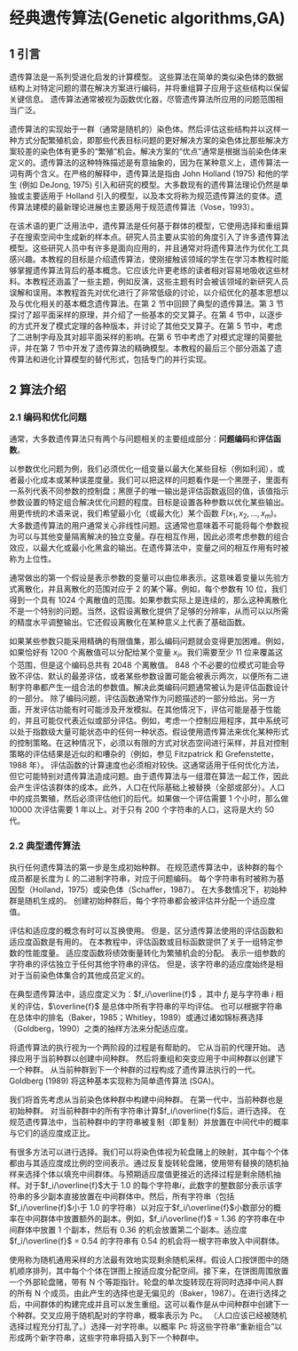 # 经典遗传算法(Genetic algorithms,GA)

## 1 引言

遗传算法是一系列受进化启发的计算模型。 这些算法在简单的类似染色体的数据结构上对特定问题的潜在解决方案进行编码，并将重组算子应用于这些结构以保留关键信息。 遗传算法通常被视为函数优化器，尽管遗传算法所应用的问题范围相当广泛。

遗传算法的实现始于一群（通常是随机的）染色体。然后评估这些结构并以这样一种方式分配繁殖机会，即那些代表目标问题的更好解决方案的染色体比那些解决方案较差的染色体有更多的“繁殖”机会。解决方案的“优点”通常是根据当前染色体来定义的。遗传算法的这种特殊描述是有意抽象的，因为在某种意义上，遗传算法一词有两个含义。在严格的解释中，遗传算法是指由 John Holland (1975) 和他的学生 (例如 DeJong, 1975) 引入和研究的模型。大多数现有的遗传算法理论仍然是单独或主要适用于 Holland 引入的模型，以及本文将称为规范遗传算法的变体。遗传算法建模的最新理论进展也主要适用于规范遗传算法（Vose，1993）。

在该术语的更广泛用法中，遗传算法是任何基于群体的模型，它使用选择和重组算子在搜索空间中生成新的样本点。研究人员主要从实验的角度引入了许多遗传算法模型。这些研究人员中有许多是面向应用的，并且通常对将遗传算法作为优化工具感兴趣。本教程的目标是介绍遗传算法，使刚接触该领域的学生在学习本教程时能够掌握遗传算法背后的基本概念。它应该允许更老练的读者相对容易地吸收这些材料。本教程还涵盖了一些主题，例如反演，这些主题有时会被该领域的新研究人员误解和误用。本教程首先对优化进行了非常低级的讨论，以介绍优化的基本思想以及与优化相关的基本概念遗传算法。在第 2 节中回顾了典型的遗传算法。第 3 节探讨了超平面采样的原理，并介绍了一些基本的交叉算子。在第 4 节中，以逐步的方式开发了模式定理的各种版本，并讨论了其他交叉算子。在第 5 节中，考虑了二进制字母及其对超平面采样的影响。在第 6 节中考虑了对模式定理的简要批评，并在第 7 节中开发了遗传算法的精确模型。本教程的最后三个部分涵盖了遗传算法和进化计算模型的替代形式，包括专门的并行实现。

## 2 算法介绍

### 2.1 编码和优化问题

通常，大多数遗传算法只有两个与问题相关的主要组成部分：**问题编码**和**评估函数**。

以参数优化问题为例，我们必须优化一组变量以最大化某些目标（例如利润），或者最小化成本或某种误差度量。我们可以把这样的问题看作是一个黑匣子，里面有一系列代表不同参数的控制盘；黑匣子的唯一输出是评估函数返回的值，该值指示参数设置的特定组合解决优化问题的程度。目标是设置各种参数以优化某些输出。用更传统的术语来说，我们希望最小化（或最大化）某个函数 $F(x_1, x_2, . . . , x_m)$。
大多数遗传算法的用户通常关心非线性问题。这通常也意味着不可能将每个参数视为可以与其他变量隔离解决的独立变量。存在相互作用，因此必须考虑参数的组合效应，以最大化或最小化黑盒的输出。在遗传算法中，变量之间的相互作用有时被称为上位性。

通常做出的第一个假设是表示参数的变量可以由位串表示。这意味着变量以先验方式离散化，并且离散化的范围对应于 2 的某个幂。例如，每个参数有 10 位，我们得到一个具有 1024 个离散值的范围。如果参数实际上是连续的，那么这种离散化不是一个特别的问题。当然，这假设离散化提供了足够的分辨率，从而可以以所需的精度水平调整输出。它还假设离散化在某种意义上代表了基础函数。

如果某些参数只能采用精确的有限值集，那么编码问题就会变得更加困难。例如，如果恰好有 1200 个离散值可以分配给某个变量 $x_i$。我们需要至少 11 位来覆盖这个范围，但是这个编码总共有 2048 个离散值。 848 个不必要的位模式可能会导致不评估、默认的最差评估，或者某些参数设置可能会被表示两次，以便所有二进制字符串都产生一组合法的参数值。解决此类编码问题通常被认为是评估函数设计的一部分。
除了编码问题，评估函数通常作为问题描述的一部分给出。另一方面，开发评估功能有时可能涉及开发模拟。在其他情况下，评估可能是基于性能的，并且可能仅代表近似或部分评估。例如，考虑一个控制应用程序，其中系统可以处于指数级大量可能状态中的任何一种状态。假设使用遗传算法来优化某种形式的控制策略。在这种情况下，必须以有限的方式对状态空间进行采样，并且对控制策略的评估结果是近似的和嘈杂的（例如，参见 Fitzpatrick 和 Grefenstette，1988 年）。
评估函数的计算速度也必须相对较快。这通常适用于任何优化方法，但它可能特别对遗传算法造成问题。由于遗传算法与一组潜在算法一起工作，因此会产生评估该群体的成本。此外，人口在代际基础上被替换（全部或部分）。人口中的成员繁殖，然后必须评估他们的后代。如果做一个评估需要 1 个小时，那么做 10000 次评估需要 1 年以上。对于只有 200 个字符串的人口，这将是大约 50 代。

### 2.2 典型遗传算法

执行任何遗传算法的第一步是生成初始种群。 在规范遗传算法中，该种群的每个成员都是长度为 $L$ 的二进制字符串，对应于问题编码。 每个字符串有时被称为基因型（Holland，1975）或染色体（Schaffer，1987）。 在大多数情况下，初始种群是随机生成的。 创建初始种群后，每个字符串都会被评估并分配一个适应度值。

评估和适应度的概念有时可以互换使用。 但是，区分遗传算法使用的评估函数和适应度函数是有用的。 在本教程中，评估函数或目标函数提供了关于一组特定参数的性能度量。 适应度函数将绩效衡量转化为繁殖机会的分配。 表示一组参数的字符串的评估独立于任何其他字符串的评估。 但是，该字符串的适应度始终是相对于当前染色体集合的其他成员定义的。

在典型遗传算法中，适应度定义为：$f_i/\overline{f}$ ，其中 $f_i$ 是与字符串 $i$ 相关的评估，$\overline{f}$ 是总体中所有字符串的平均评估。 也可以根据字符串在总体中的排名（Baker，1985；Whitley，1989）或通过诸如锦标赛选择（Goldberg，1990）之类的抽样方法来分配适应度。

将遗传算法的执行视为一个两阶段的过程是有帮助的。 它从当前的代理开始。 选择应用于当前种群以创建中间种群。 然后将重组和突变应用于中间种群以创建下一个种群。 从当前种群到下一个种群的过程构成了遗传算法执行的一代。 Goldberg (1989) 将这种基本实现称为简单遗传算法 (SGA)。

我们将首先考虑从当前染色体种群中构建中间种群。 在第一代中，当前种群也是初始种群。 对当前种群中的所有字符串计算$f_i/\overline{f}$后，进行选择。 在规范遗传算法中，当前种群中的字符串被复制（即复制）并放置在中间代中的概率与它们的适应度成正比。

有很多方法可以进行选择。我们可以将染色体视为轮盘赌上的映射，其中每个个体都由与其适应度成比例的空间表示。通过反复旋转轮盘赌，使用带有替换的随机抽样来选择个体以填充中间群体。与预期适应度值更接近的选择过程是剩余随机抽样。对于$f_i/\overline{f}$大于 1.0 的每个字符串$i$，此数字的整数部分表示该字符串的多少副本直接放置在中间群体中。然后，所有字符串（包括$f_i/\overline{f}$小于 1.0 的字符串）以对应于$f_i/\overline{f}$小数部分的概率在中间群体中放置额外的副本。例如，$f_i/\overline{f}$ = 1.36 的字符串在中间群体中放置 1 个副本，然后有 0.36 的机会放置第二个副本。适应度 $f_i/\overline{f}$ = 0.54 的字符串有 0.54 的机会将一根字符串放入中间群体。

使用称为随机通用采样的方法最有效地实现剩余随机采样。假设人口按饼图中的随机顺序排列，其中每个个体在饼图上按适应度分配空间。接下来，在饼图周围放置一个外部轮盘赌，带有 N 个等距指针。轮盘的单次旋转现在将同时选择中间人群的所有 N 个成员。由此产生的选择也是无偏见的（Baker，1987）。在进行选择之后，中间群体的构建完成并且可以发生重组。这可以看作是从中间种群中创建下一个种群。交叉应用于随机配对的字符串，概率表示为 Pc。 （人口应该已经被随机选择过程充分打乱了。）选择一对字符串。以概率 Pc 将这些字符串“重新组合”以形成两个新字符串，这些字符串将插入到下一个种群中。
